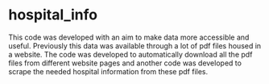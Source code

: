 # hospital_info
This code was developed with an aim to make data more accessible and useful. Previously this data was available through a lot of pdf files housed in a website. The code was developed to automatically download all the pdf files from different website pages and another code was developed to scrape the needed hospital information from these pdf files.
